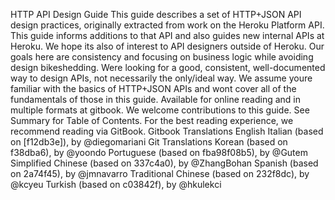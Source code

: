 HTTP API Design Guide This guide describes a set of HTTP+JSON API design practices, originally extracted from work on the Heroku Platform API. This guide informs additions to that API and also guides new internal APIs at Heroku. We hope its also of interest to API designers outside of Heroku. Our goals here are consistency and focusing on business logic while avoiding design bikeshedding. Were looking for a good, consistent, well-documented way to design APIs, not necessarily the only/ideal way. We assume youre familiar with the basics of HTTP+JSON APIs and wont cover all of the fundamentals of those in this guide. Available for online reading and in multiple formats at gitbook. We welcome contributions to this guide. See Summary for Table of Contents. For the best reading experience, we recommend reading via GitBook. Gitbook Translations English Italian (based on [f12db3e]), by @diegomariani Git Translations Korean (based on f38dba6), by @yoondo Portuguese (based on fba98f08b5), by @Gutem Simplified Chinese (based on 337c4a0), by @ZhangBohan Spanish (based on 2a74f45), by @jmnavarro Traditional Chinese (based on 232f8dc), by @kcyeu Turkish (based on c03842f), by @hkulekci